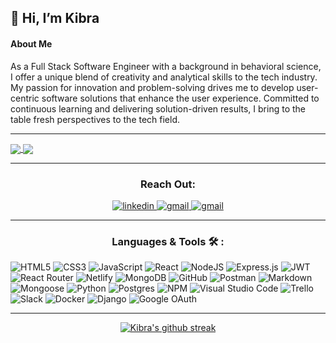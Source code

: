 ##  👋 Hi, I’m Kibra

<h4>About Me</h4>
As a Full Stack Software Engineer with a background in behavioral science, I offer a unique blend of creativity and analytical skills to the tech industry. My passion for innovation and problem-solving drives me to develop user-centric software solutions that enhance the user experience. Committed to continuous learning and delivering solution-driven results, I bring to the table fresh perspectives to the tech field.

___

<a href="#"><img align="center" src="https://github-readme-stats.vercel.app/api?username=kiibra&show_icons=true&theme=blue-green" /> </a>
<a href="#"><img align="center" src="https://github-readme-stats.vercel.app/api/top-langs?username=kiibra&layout=compact&theme=dark&card_width=300" /> </a> 

___  

### <p align="center" > Reach Out:  </p>
<div align="center">
   <a href="https://www.linkedin.com/in/kibra-buluts-171572138/"> 
    <img src="https://img.shields.io/badge/linkedin-%230077B5.svg?style=for-the-badge&logo=linkedin&logoColor=white"  title="linkedin" alt="linkedin"  />
   </a>
   <a href="mailto:kibra99@gmail.com">
    <img src="https://img.shields.io/badge/Gmail-D14836?style=for-the-badge&logo=gmail&logoColor=white" title="gmail" alt="gmail" />
   </a>
   <a href="https://kibra-buluts.netlify.app/">
    <img src="https://img.shields.io/badge/Portfolio-%23000000.svg?style=for-the-badge&logo=firefox&logoColor=#FF7139" alt="gmail" />
   </a>
</div>


___

### <p align="center" >  Languages & Tools :hammer_and_wrench: :</p>

<div>
 <p align="center" >
   
![HTML5](https://img.shields.io/badge/html5-%23E34F26.svg?style=for-the-badge&logo=html5&logoColor=white)
![CSS3](https://img.shields.io/badge/css3-%231572B6.svg?style=for-the-badge&logo=css3&logoColor=white)
![JavaScript](https://img.shields.io/badge/javascript-%23323330.svg?style=for-the-badge&logo=javascript&logoColor=%23F7DF1E)
![React](https://img.shields.io/badge/react-%2320232a.svg?style=for-the-badge&logo=react&logoColor=%2361DAFB)
![NodeJS](https://img.shields.io/badge/node.js-6DA55F?style=for-the-badge&logo=node.js&logoColor=white)
![Express.js](https://img.shields.io/badge/express.js-%23404d59.svg?style=for-the-badge&logo=express&logoColor=%2361DAFB)
![JWT](https://img.shields.io/badge/JWT-black?style=for-the-badge&logo=JSON%20web%20tokens)
![React Router](https://img.shields.io/badge/React_Router-CA4245?style=for-the-badge&logo=react-router&logoColor=white)
![Netlify](https://img.shields.io/badge/netlify-%23000000.svg?style=for-the-badge&logo=netlify&logoColor=#00C7B7)
![MongoDB](https://img.shields.io/badge/MongoDB-%234ea94b.svg?style=for-the-badge&logo=mongodb&logoColor=white)
![GitHub](https://img.shields.io/badge/github-%23121011.svg?style=for-the-badge&logo=github&logoColor=white)
![Postman](https://img.shields.io/badge/Postman-FF6C37?style=for-the-badge&logo=postman&logoColor=white)
![Markdown](https://img.shields.io/badge/markdown-%23000000.svg?style=for-the-badge&logo=markdown&logoColor=white)
![Mongoose](https://img.shields.io/badge/Mongoose-880000.svg?style=for-the-badge&logo=Mongoose&logoColor=white)
![Python](https://img.shields.io/badge/python-3670A0?style=for-the-badge&logo=python&logoColor=ffdd54)
![Postgres](https://img.shields.io/badge/postgres-%23316192.svg?style=for-the-badge&logo=postgresql&logoColor=white)
![NPM](https://img.shields.io/badge/NPM-%23CB3837.svg?style=for-the-badge&logo=npm&logoColor=white)
![Visual Studio Code](https://img.shields.io/badge/Visual%20Studio%20Code-0078d7.svg?style=for-the-badge&logo=visual-studio-code&logoColor=white)
![Trello](https://img.shields.io/badge/Trello-%23026AA7.svg?style=for-the-badge&logo=Trello&logoColor=white)
![Slack](https://img.shields.io/badge/Slack-4A154B?style=for-the-badge&logo=slack&logoColor=white)
![Docker](https://img.shields.io/badge/docker-%230db7ed.svg?style=for-the-badge&logo=docker&logoColor=white)
![Django](https://img.shields.io/badge/django-%23092E20.svg?style=for-the-badge&logo=django&logoColor=white)
![Google OAuth](https://img.shields.io/badge/Google%20Authenticator-4285F4.svg?style=for-the-badge&logo=Google-Authenticator&logoColor=white)
</p> 
</div>

___ 
 <div align="center">
    
  [![Kibra's github streak](https://github-readme-streak-stats.herokuapp.com/?user=kiibra&theme=blue-green)](https://github.com/DenverCoder1/github-readme-streak-stats)
  
</div>
